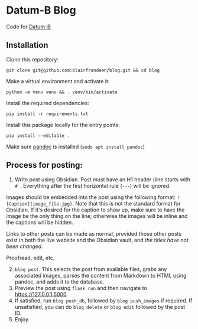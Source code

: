 # Datum-B Blog
Code for [Datum-B](https://datum-b.com)

## Installation
Clone this repository:
```
git clone git@github.com:blairfrandeen/blog.git && cd blog
```
Make a virtual environment and activate it:
```
python -m venv venv && . venv/bin/activate
```
Install the required dependencies:
```
pip install -r requirements.txt
```
Install this package locally for the entry points:
```
pip install --editable .
```

Make sure [pandoc](https://pandoc.org/installing.html) is installed (`sudo apt install pandoc`)

## Process for posting:
1. Write post using Obsidian. Post must have an H1 header (line starts with `# `. Everything after the first horizontal rule (`---`) will be ignored.

Images should be embedded into the post using the following format: `![Caption](image_file.jpg)`. Note that this is not the standard format for Obsidian. If it's desired for the caption to show up, make sure to have the image be the only thing on the line; otherwise the images will be inline and the captions will be hidden.

Links to other posts can be made as normal, provided those other posts exist in both the live website and the Obsidian vault, and _the titles have not been changed_.

Proofread, edit, etc.

2. `blog post`. This selects the post from available files, grabs any associated images, parses the content from Markdown to HTML using pandoc, and adds it to the database.
3. Preview the post using `flask run` and then navigate to https://127.0.0.1:5000.
4. If satisfied, run `blog push_db`, followed by `blog push_images` if required. If unsatisfied, you can do `blog delete` or `blog edit` followed by the post ID.
3. Enjoy.
